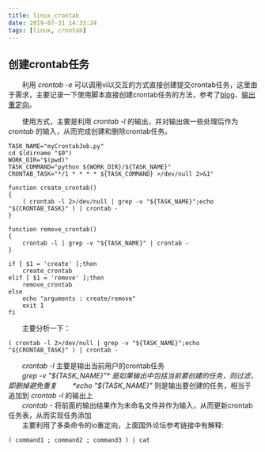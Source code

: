 ```yaml
---
title: linux_crontab
date: 2019-07-31 14:33:24
tags: [linux, crontab]
---
```


## 创建crontab任务
　　利用 *crontab -e* 可以调用vi以交互的方式直接创建提交crontab任务，这里由于需求，主要记录一下使用脚本直接创建crontab任务的方法，参考了[blog](https://www.jianshu.com/p/5ffb0fbe5fe9)、[输出重定向](https://unix.stackexchange.com/questions/64736/combine-output-from-two-commands-in-bash)。  
<!--more-->
　　使用方式，主要是利用 *crontab -l* 的输出，并对输出做一些处理后作为 *crontab* 的输入，从而完成创建和删除crontab任务。  

```shell
TASK_NAME="myCrontabJob.py"
cd $(dirname "$0")
WORK_DIR="$(pwd)"
TASK_COMMAND="python ${WORK_DIR}/${TASK_NAME}"
CRONTAB_TASK="*/1 * * * * ${TASK_COMMAND} >/dev/null 2>&1"

function create_crontab()
{
    ( crontab -l 2>/dev/null | grep -v "${TASK_NAME}";echo "${CRONTAB_TASK}" ) | crontab -
}

function remove_crontab()
{
    crontab -l | grep -v "${TASK_NAME}" | crontab -
}

if [ $1 = 'create' ];then
    create_crontab
elif [ $1 = 'remove' ];then
    remove_crontab
else
    echo "arguments : create/remove"
    exit 1
fi
```

　　主要分析一下：  

```
( crontab -l 2>/dev/null | grep -v "${TASK_NAME}";echo "${CRONTAB_TASK}" ) | crontab -  
```

　　*crontab -l* 主要是输出当前用户的crontab任务  
　　*grep -v "${TASK_NAME}"* 是如果输出中包括当前要创建的任务，则过滤，即删掉避免重复  
　　*echo "${TASK_NAME}"* 则是输出要创建的任务，相当于追加到 *crontab -l* 的输出上  
　　*crontab -* 将前面的输出结果作为未命名文件并作为输入，从而更新crontab任务表，从而实现任务添加  
　　主要利用了多条命令的io重定向，上面国外论坛参考链接中有解释:  

```shell
( command1 ; command2 ; command3 ) | cat
```
